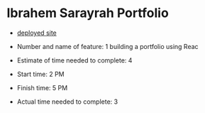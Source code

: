 # Ibrahem Sarayrah Portfolio

* [deployed site](https://ibrahem-portfolio.netlify.app/)

* Number and name of feature: 1 building a portfolio using Reac

* Estimate of time needed to complete: 4

* Start time: 2 PM

* Finish time: 5 PM

* Actual time needed to complete: 3
